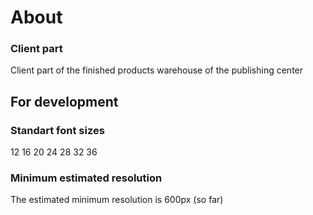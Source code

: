 # About

### Client part

Client part of the finished products warehouse of the publishing center

## For development

### Standart font sizes

12 16 20 24 28 32 36

### Minimum estimated resolution

The estimated minimum resolution is 600px (so far)